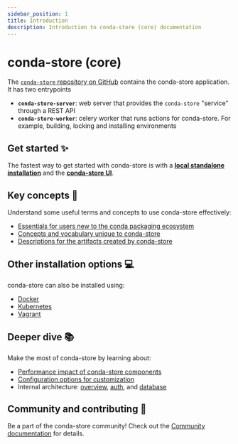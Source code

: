 ```yaml
---
sidebar_position: 1
title: Introduction
description: Introduction to conda-store (core) documentation
---
```


# conda-store (core)

The [`conda-store` repository on GitHub][conda-store-repo] contains the conda-store application. It has two entrypoints

- **`conda-store-server`**: web server that provides the `conda-store` "service" through a REST API
- **`conda-store-worker`**: celery worker that runs actions for conda-store. For example, building, locking and installing environments

## Get started ✨

The fastest way to get started with conda-store is with a [**local standalone installation**][standalone-install]
and the [**conda-store UI**][conda-store-ui-tutorials].

## Key concepts 🔖

Understand some useful terms and concepts to use conda-store effectively:

* [Essentials for users new to the conda packaging ecosystem][conda-concepts]
* [Concepts and vocabulary unique to conda-store][conda-store-concepts]
* [Descriptions for the artifacts created by conda-store][artifacts]

## Other installation options 💻

conda-store can also be installed using:

* [Docker][install-docker]
* [Kubernetes][install-kubernetes]
* [Vagrant][install-vagrant]

## Deeper dive 📚

Make the most of conda-store by learning about:

* [Performance impact of conda-store components][performance]
* [Configuration options for customization][configuration]
* Internal architecture: [overview][ref-arch], [auth][ref-auth], and [database][ref-database]

## Community and contributing 🌱

Be a part of the conda-store community!
Check out the [Community documentation][community] for details.

<!-- Internal links -->

[standalone-install]: ./how-tos/install-standalone
[conda-store-ui-tutorials]: ../conda-store-ui/tutorials
[explanations]: ./explanations/
[conda-concepts]: ./explanations/conda-concepts
[conda-store-concepts]: ./explanations/conda-store-concepts
[artifacts]: ./explanations/artifacts
[install-docker]: ./how-tos/install-docker
[install-kubernetes]: ./how-tos/install-kubernetes
[install-vagrant]: ./how-tos/install-vagrant
[performance]: ./explanations/performance
[configuration]: ./references/configuration-options
[ref-arch]: ./references/architecture
[ref-auth]: ./references/database
[ref-database]: ./references/auth
[community]: ../community/introduction

<!-- External links -->

[conda-store-repo]: https://github.com/conda-incubator/conda-store
